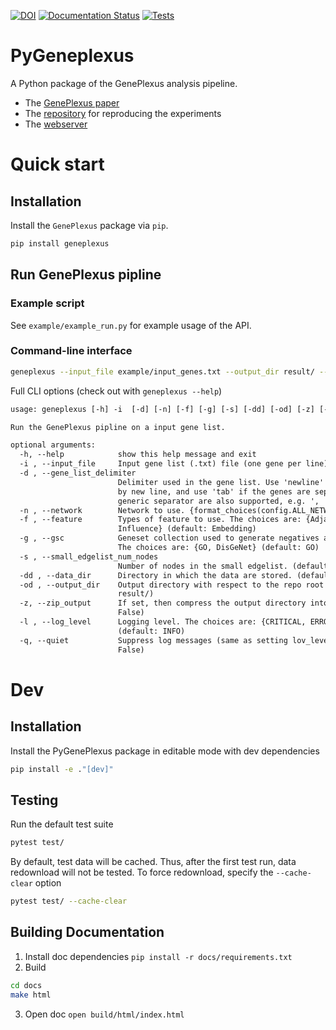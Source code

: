 [![DOI](https://zenodo.org/badge/DOI/10.5281/zenodo.6383205.svg)](https://doi.org/10.5281/zenodo.6383205)
[![Documentation Status](https://readthedocs.org/projects/pygeneplexus/badge/?version=main)](https://pygeneplexus.readthedocs.io/en/main/?badge=main)
[![Tests](https://github.com/krishnanlab/PyGenePlexus/actions/workflows/tests.yml/badge.svg)](https://github.com/krishnanlab/PyGenePlexus/actions/workflows/tests.yml)

# PyGeneplexus

A Python package of the GenePlexus analysis pipeline.

* The [GenePlexus paper](https://academic.oup.com/bioinformatics/article/36/11/3457/5780279)
* The [repository](https://github.com/krishnanlab/GenePlexus) for reproducing the experiments
* The [webserver](https://www.geneplexus.net/)

# Quick start

## Installation

Install the ``GenePlexus`` package via ``pip``.

```bash
pip install geneplexus
```

## Run GenePlexus pipline

### Example script

See `example/example_run.py` for example usage of the API.

### Command-line interface

```bash
geneplexus --input_file example/input_genes.txt --output_dir result/ --data_dir data/
```

Full CLI options (check out with ``geneplexus --help``)

```txt
usage: geneplexus [-h] -i  [-d] [-n] [-f] [-g] [-s] [-dd] [-od] [-z] [-l] [-q]

Run the GenePlexus pipline on a input gene list.

optional arguments:
  -h, --help            show this help message and exit
  -i , --input_file     Input gene list (.txt) file (one gene per line). (default: None)
  -d , --gene_list_delimiter
                        Delimiter used in the gene list. Use 'newline' if the genes are separated
                        by new line, and use 'tab' if the genes are seperate by tabs. Other
                        generic separator are also supported, e.g. ', '. (default: newline)
  -n , --network        Network to use. {format_choices(config.ALL_NETWORKS)} (default: BioGRID)
  -f , --feature        Types of feature to use. The choices are: {Adjacency, Embedding,
                        Influence} (default: Embedding)
  -g , --gsc            Geneset collection used to generate negatives and the modelsimilarities.
                        The choices are: {GO, DisGeNet} (default: GO)
  -s , --small_edgelist_num_nodes
                        Number of nodes in the small edgelist. (default: 50)
  -dd , --data_dir      Directory in which the data are stored. (default: data/)
  -od , --output_dir    Output directory with respect to the repo root directory. (default:
                        result/)
  -z, --zip_output      If set, then compress the output directory into a Tar Gz file. (default:
                        False)
  -l , --log_level      Logging level. The choices are: {CRITICAL, ERROR, WARNING, INFO, DEBUG}
                        (default: INFO)
  -q, --quiet           Suppress log messages (same as setting lov_level to CRITICAL). (default:
                        False)
```

# Dev

## Installation

Install the PyGenePlexus package in editable mode with dev dependencies

```bash
pip install -e ."[dev]"
```

## Testing

Run the default test suite

```bash
pytest test/
```

By default, test data will be cached. Thus, after the first test run, data redownload will not be tested. To force redownload, specify the ``--cache-clear`` option

```bash
pytest test/ --cache-clear
```

## Building Documentation

1. Install doc dependencies ``pip install -r docs/requirements.txt``
2. Build
```bash
cd docs
make html
```
3. Open doc ``open build/html/index.html``
